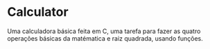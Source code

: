 # Calculator
Uma calculadora básica feita em C, uma tarefa para fazer as quatro operações básicas da matématica e raiz quadrada, usando funções.
